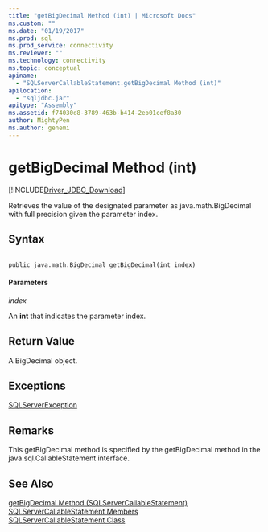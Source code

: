 ```yaml
---
title: "getBigDecimal Method (int) | Microsoft Docs"
ms.custom: ""
ms.date: "01/19/2017"
ms.prod: sql
ms.prod_service: connectivity
ms.reviewer: ""
ms.technology: connectivity
ms.topic: conceptual
apiname: 
  - "SQLServerCallableStatement.getBigDecimal Method (int)"
apilocation: 
  - "sqljdbc.jar"
apitype: "Assembly"
ms.assetid: f74030d8-3789-463b-b414-2eb01cef8a30
author: MightyPen
ms.author: genemi
---
```

# getBigDecimal Method (int)
[!INCLUDE[Driver_JDBC_Download](../../../includes/driver_jdbc_download.md)]

  Retrieves the value of the designated parameter as java.math.BigDecimal with full precision given the parameter index.  
  
## Syntax  
  
```  
  
public java.math.BigDecimal getBigDecimal(int index)  
```  
  
#### Parameters  
 *index*  
  
 An **int** that indicates the parameter index.  
  
## Return Value  
 A BigDecimal object.  
  
## Exceptions  
 [SQLServerException](../../../connect/jdbc/reference/sqlserverexception-class.md)  
  
## Remarks  
 This getBigDecimal method is specified by the getBigDecimal method in the java.sql.CallableStatement interface.  
  
## See Also  
 [getBigDecimal Method &#40;SQLServerCallableStatement&#41;](../../../connect/jdbc/reference/getbigdecimal-method-sqlservercallablestatement.md)   
 [SQLServerCallableStatement Members](../../../connect/jdbc/reference/sqlservercallablestatement-members.md)   
 [SQLServerCallableStatement Class](../../../connect/jdbc/reference/sqlservercallablestatement-class.md)  
  
  
